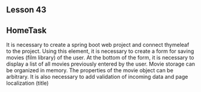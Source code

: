 ## Lesson 43
## HomeTask

It is necessary to create a spring boot web project and connect thymeleaf to the project. 
Using this element, it is necessary to create a form for saving movies (film library) of the user. 
At the bottom of the form, it is necessary to display a list of all movies previously entered by the user.
Movie storage can be organized in memory. The properties of the movie object can be arbitrary.
It is also necessary to add validation of incoming data and page localization (title)